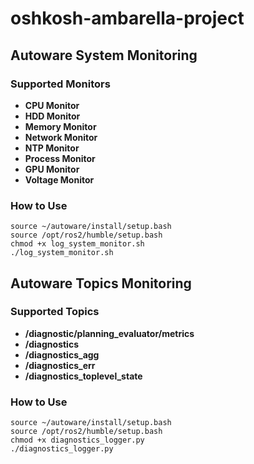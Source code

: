 # oshkosh-ambarella-project

## Autoware System Monitoring
### Supported Monitors
- **CPU Monitor**
- **HDD Monitor**
- **Memory Monitor**
- **Network Monitor**
- **NTP Monitor**
- **Process Monitor**
- **GPU Monitor**
- **Voltage Monitor**
### How to Use
```
source ~/autoware/install/setup.bash
source /opt/ros2/humble/setup.bash
chmod +x log_system_monitor.sh
./log_system_monitor.sh
```

## Autoware Topics Monitoring
### Supported Topics
- **/diagnostic/planning_evaluator/metrics**
- **/diagnostics**
- **/diagnostics_agg**
- **/diagnostics_err**
- **/diagnostics_toplevel_state**
### How to Use
```
source ~/autoware/install/setup.bash
source /opt/ros2/humble/setup.bash
chmod +x diagnostics_logger.py
./diagnostics_logger.py
```

